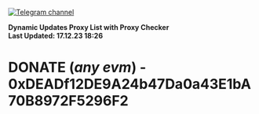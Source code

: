 [![Telegram channel](https://img.shields.io/endpoint?url=https://runkit.io/damiankrawczyk/telegram-badge/branches/master?url=https://t.me/n4z4v0d)](https://t.me/n4z4v0d) 

**Dynamic Updates Proxy List with Proxy Checker**  
**Last Updated: 17.12.23 18:26**

# DONATE (_any evm_) - 0xDEADf12DE9A24b47Da0a43E1bA70B8972F5296F2
